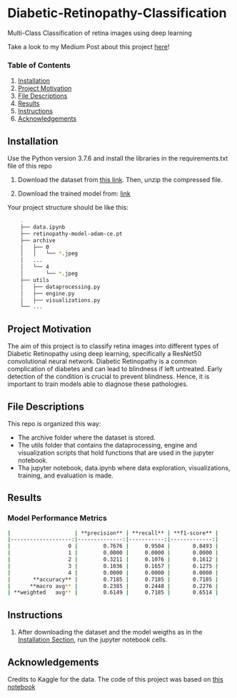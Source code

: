 # Diabetic-Retinopathy-Classification
Multi-Class Classification of retina images using deep learning

Take a look to my Medium Post about this project [here](https://medium.com/@aleperez119/using-a-resnet50-model-to-classify-retinopathy-images-e95968ab69f0)!

### Table of Contents
1. [Installation](#installation)
2. [Project Motivation](#motivation)
3. [File Descriptions](#files)
4. [Results](#results)
5. [Instructions](#instructions)
5. [Acknowledgements](#acknowledgements)

## Installation <a name="installation"></a>

Use the Python version 3.7.6 and install the libraries in the requirements.txt file of this repo

1. Download the dataset from [this link](https://www.kaggle.com/datasets/amanneo/diabetic-retinopathy-resized-arranged). Then, unzip the compressed file.

2. Download the trained model from: [link](https://drive.google.com/file/d/1BCtLviqhYIt2782qGrnZv67v7smMQv7z/view?usp=sharing)

Your project structure should be like this:

``` bash 
    .
    ├── data.ipynb
    ├── retinopathy-model-adam-ce.pt
    ├── archive       
    │   ├── 0 
    │   │   └── *.jpeg        
    │   ...
    │   └── 4 
    │       └── *.jpeg 
    ├── utils       
    │   ├── dataprocessing.py
    │   ├── engine.py
    │   ├── visualizations.py
    └── ...
```

## Project Motivation<a name="motivation"></a>

The aim of this project is to classify retina images into different types of Diabetic Retinopathy using deep learning, specifically a ResNet50 convolutional neural network. Diabetic Retinopathy is a common complication of diabetes and can lead to blindness if left untreated. Early detection of the condition is crucial to prevent blindness. Hence, it is important to train models able to diagnose these pathologies.

## File Descriptions <a name="files"></a>

This repo is organized this way:
- The archive folder where the dataset is stored.
- The utils folder that contains the dataprocessing, engine and visualization scripts that hold functions that are used in the jupyter notebook.
- Tha jupyter notebook, data.ipynb where data exploration, visualizations, training, and evaluation is made.

## Results<a name="results"></a>

### Model Performance Metrics 

``` bash 
|                    | **precision** | **recall** | **f1-score** |
|-------------------:|--------------:|-----------:|-------------:|
|                  0 |        0.7676 |     0.9504 |       0.8493 |
|                  1 |        0.0000 |     0.0000 |       0.0000 |
|                  2 |        0.3211 |     0.1076 |       0.1612 |
|                  3 |        0.1036 |     0.1657 |       0.1275 |
|                  4 |        0.0000 |     0.0000 |       0.0000 |
|       **accuracy** |        0.7185 |     0.7185 |       0.7185 |
|      **macro avg** |        0.2385 |     0.2448 |       0.2276 |
| **weighted   avg** |        0.6149 |     0.7185 |       0.6514 |
```



## Instructions <a name="instructions"></a>
1. After downloading the dataset and the model weigths as in the [Installation Section](#installation), run the jupyter notebook cells. 

## Acknowledgements<a name="acknowledgements"></a>

Credits to Kaggle for the data. The code of this project was based on [this notebook](https://colab.research.google.com/github/bentrevett/pytorch-image-classification/blob/master/5_resnet.ipynb#scrollTo=hupBoXNhbqe_)
